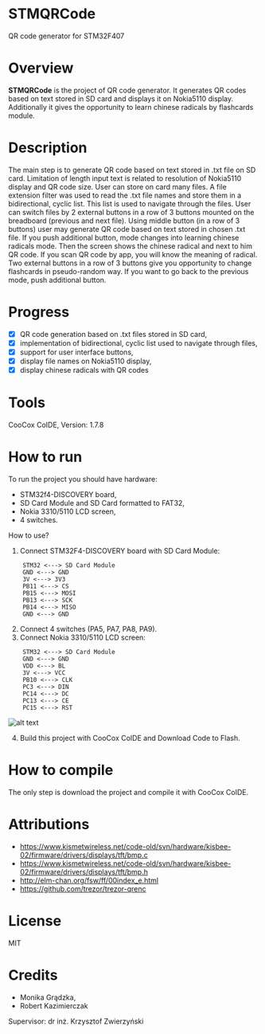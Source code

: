 # STMQRCode
QR code generator for STM32F407

# Overview
**STMQRCode** is the project of QR code generator. It generates QR codes based on text stored in SD card and displays it on Nokia5110 display. Additionally it gives the opportunity to learn chinese radicals by flashcards module.

# Description
The main step is to generate QR code based on text stored in .txt file on SD card. Limitation of length input text is related to resolution of Nokia5110 display and QR code size. User can store on card many files. A file extension filter was used to read the .txt file names and store them in a bidirectional, cyclic list. This list is used to navigate through the files. User can switch files by 2 external buttons in a row of 3 buttons mounted on the breadboard (previous and next file). Using middle button (in a row of 3 buttons) user may generate QR code based on text stored in chosen .txt file. If you push additional button, mode changes into learning chinese radicals mode. Then the screen shows the chinese radical and next to him QR code. If you scan QR code by app, you will know the meaning of radical. Two external buttons in a row of 3 buttons give you opportunity to change flashcards in pseudo-random way. If you want to go back to the previous mode, push additional button.

# Progress
- [x] QR code generation based on .txt files stored in SD card,
- [x] implementation of bidirectional, cyclic list used to navigate through files,
- [x] support for user interface buttons,
- [x] display file names on Nokia5110 display,
- [x] display chinese radicals with QR codes

# Tools
CooCox CoIDE, Version: 1.7.8

# How to run
To run the project you should have hardware:
* STM32f4-DISCOVERY board,
* SD Card Module and SD Card formatted to FAT32,
* Nokia 3310/5110 LCD screen,
* 4 switches.

How to use?
1. Connect STM32F4-DISCOVERY board with SD Card Module:
```
    STM32 <---> SD Card Module
    GND <---> GND
    3V <---> 3V3
    PB11 <---> CS
    PB15 <---> MOSI
    PB13 <---> SCK
    PB14 <---> MISO
    GND <---> GND
```
2. Connect 4 switches (PA5, PA7, PA8, PA9).
3. Connect Nokia 3310/5110 LCD screen:
```
    STM32 <---> SD Card Module
    GND <---> GND
    VDD <---> BL
    3V <---> VCC
    PB10 <---> CLK
    PC3 <---> DIN
    PC14 <---> DC
    PC13 <---> CE
    PC15 <---> RST
```
![alt text](https://github.com/kazimierczak-robert/STMQRCode/blob/master/schema.JPG)

4. Build this project with CooCox CoIDE and Download Code to Flash.


# How to compile
The only step is download the project and compile it with CooCox CoIDE.

# Attributions
* https://www.kismetwireless.net/code-old/svn/hardware/kisbee-02/firmware/drivers/displays/tft/bmp.c
* https://www.kismetwireless.net/code-old/svn/hardware/kisbee-02/firmware/drivers/displays/tft/bmp.h
* http://elm-chan.org/fsw/ff/00index_e.html
* https://github.com/trezor/trezor-qrenc
# License
MIT

# Credits
* Monika Grądzka,
* Robert Kazimierczak

Supervisor: dr inż. Krzysztof Zwierzyński
